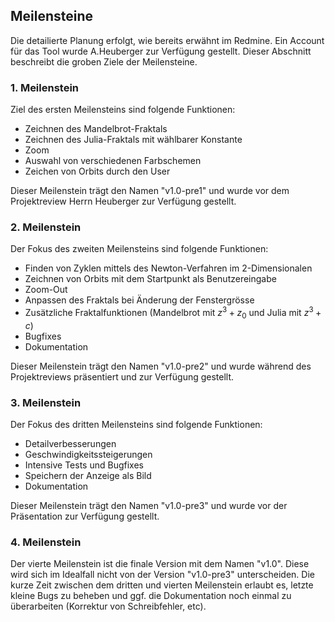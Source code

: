 ## Meilensteine ##

Die detailierte Planung erfolgt, wie bereits erwähnt im Redmine. Ein Account für
das Tool wurde A.Heuberger zur Verfügung gestellt. Dieser Abschnitt beschreibt
die groben Ziele der Meilensteine.


### 1. Meilenstein ###

Ziel des ersten Meilensteins sind folgende Funktionen:

* Zeichnen des Mandelbrot-Fraktals
* Zeichnen des Julia-Fraktals mit wählbarer Konstante
* Zoom
* Auswahl von verschiedenen Farbschemen
* Zeichen von Orbits durch den User

Dieser Meilenstein trägt den Namen "v1.0-pre1" und wurde vor dem Projektreview
Herrn Heuberger zur Verfügung gestellt.


### 2. Meilenstein ###

Der Fokus des zweiten Meilensteins sind folgende Funktionen:

* Finden von Zyklen mittels des Newton-Verfahren im 2-Dimensionalen
* Zeichnen von Orbits mit dem Startpunkt als Benutzereingabe
* Zoom-Out
* Anpassen des Fraktals bei Änderung der Fenstergrösse
* Zusätzliche Fraktalfunktionen (Mandelbrot mit $z^3 + z_0$ und Julia mit $z^3 + c$)
* Bugfixes
* Dokumentation

Dieser Meilenstein trägt den Namen "v1.0-pre2" und wurde während des
Projektreviews präsentiert und zur Verfügung gestellt.


### 3. Meilenstein ###

Der Fokus des dritten Meilensteins sind folgende Funktionen:

* Detailverbesserungen
* Geschwindigkeitssteigerungen
* Intensive Tests und Bugfixes
* Speichern der Anzeige als Bild
* Dokumentation

Dieser Meilenstein trägt den Namen "v1.0-pre3" und wurde vor der Präsentation
zur Verfügung gestellt.


### 4. Meilenstein ###

Der vierte Meilenstein ist die finale Version mit dem Namen "v1.0". Diese wird
sich im Idealfall nicht von der Version "v1.0-pre3" unterscheiden. Die kurze
Zeit zwischen dem dritten und vierten Meilenstein erlaubt es, letzte kleine
Bugs zu beheben und ggf. die Dokumentation noch einmal zu überarbeiten
(Korrektur von Schreibfehler, etc).
